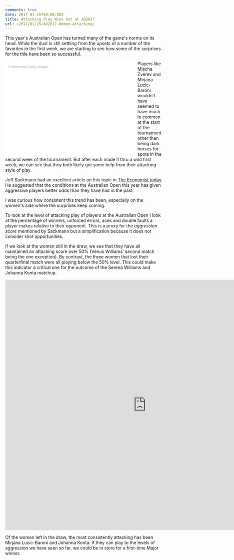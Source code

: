 ```yaml
---
comments: true
date: 2017-01-25T00:00:00Z
title: Attacking Play Wins Out at AO2017
url: /2017/01/25/AO2017-Women-Attacking/
---
```


This year's Australian Open has turned many of the game's norms on its head. While the dust is still settling from the upsets of a number of the favorites in the first week, we are starting to see how some of the surprises for the title have been so successful. 

<div class="getty embed image" style="background-color:#fff;display:inline-block;font-family:'Helvetica Neue',Helvetica,Arial,sans-serif;color:#a7a7a7;font-size:11px;width:80%;max-width:594px;float:left;padding:2%;"><div style="padding:0;margin:0;text-align:left;"><a href="http://www.gettyimages.com/detail/632439262" target="_blank" style="color:#a7a7a7;text-decoration:none;font-weight:normal !important;border:none;display:inline-block;">Embed from Getty Images</a></div><div style="overflow:hidden;position:relative;height:0;padding:66.666667% 0 0 0;width:100%;"><iframe src="//embed.gettyimages.com/embed/632439262?et=ZCAHLFHTRzlbWs4RUQAtFg&viewMoreLink=on&sig=eyOC8uoccFPd61qHHiIJ_x_FRnWo2TePVMukZpE7EEI=&caption=true" width="594" height="396" scrolling="no" frameborder="0" style="display:inline-block;position:absolute;top:0;left:0;width:100%;height:100%;margin:0;"></iframe></div><p style="margin:0;"></p></div>

Players like Mischa Zverev and Mirjana Lucic-Baroni wouldn't have seemed to have much in common at the start of the tournament other than being dark horses for spots in the second week of the tournament. But after each made it thru a wild first week, we can see that they both likely got some help from their attacking style of play. 

Jeff Sackmann had an excellent article on this topic in [The Economist today](http://www.economist.com/blogs/gametheory/2017/01/pace-play-tennis). He suggested that the conditions at the Australian Open this year has given aggressive players better odds than they have had in the past. 

I was curious how consistent this trend has been, especially on the women's side where the surprises keep coming. 

To look at the level of attacking play of players at the Australian Open I look at the percentage of winners, unforced errors, aces and double faults a player makes relative to their opponent. This is a proxy for the _aggression score_ mentioned by Sackmann but a simplification because it does not consider shot opportunities. 

If we look at the women still in the draw, we see that they have all maintained an attacking score over 50% (Venus Williams' second match being the one exception). By contrast, the three women that lost their quarterfinal match were all playing below the 50% level. This could make this indicator a critical one for the outcome of the Serena Williams and Johanna Konta matchup.

<iframe width="900" height="800" frameborder="0" scrolling="no" src="https://plot.ly/~on-the-t/1095.embed"></iframe>

Of the women left in the draw, the most consistently attacking has been Mirjana Lucic-Baroni and Johanna Konta. If they can play to the levels of aggression we have seen so far, we could be in store for a first-time Major winner.

